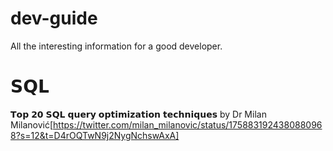 # dev-guide
All the interesting information for a good developer.

# 𝗦𝗤𝗟
𝗧𝗼𝗽 𝟮𝟬 𝗦𝗤𝗟 𝗾𝘂𝗲𝗿𝘆 𝗼𝗽𝘁𝗶𝗺𝗶𝘇𝗮𝘁𝗶𝗼𝗻 𝘁𝗲𝗰𝗵𝗻𝗶𝗾𝘂𝗲𝘀 by Dr Milan Milanović[https://twitter.com/milan_milanovic/status/1758831924380880968?s=12&t=D4rOQTwN9j2NygNchswAxA]
